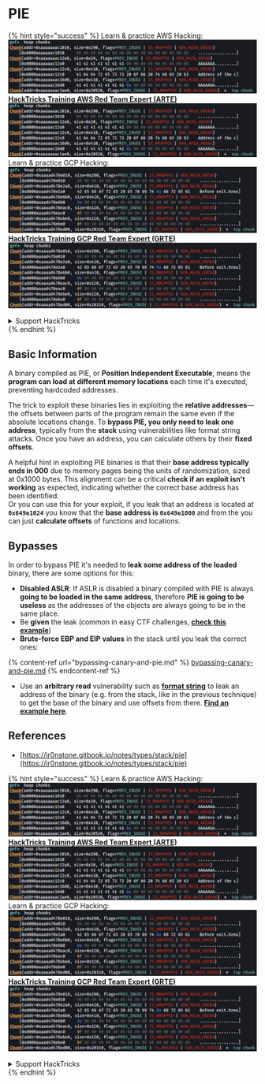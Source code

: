 # PIE

{% hint style="success" %}
Learn & practice AWS Hacking:<img src="/.gitbook/assets/image.png" alt="" data-size="line">[**HackTricks Training AWS Red Team Expert (ARTE)**](https://training.hacktricks.xyz/courses/arte)<img src="/.gitbook/assets/image.png" alt="" data-size="line">\
Learn & practice GCP Hacking: <img src="/.gitbook/assets/image (2).png" alt="" data-size="line">[**HackTricks Training GCP Red Team Expert (GRTE)**<img src="/.gitbook/assets/image (2).png" alt="" data-size="line">](https://training.hacktricks.xyz/courses/grte)

<details>

<summary>Support HackTricks</summary>

* Check the [**subscription plans**](https://github.com/sponsors/carlospolop)!
* **Join the** 💬 [**Discord group**](https://discord.gg/hRep4RUj7f) or the [**telegram group**](https://t.me/peass) or **follow** us on **Twitter** 🐦 [**@hacktricks\_live**](https://twitter.com/hacktricks\_live)**.**
* **Share hacking tricks by submitting PRs to the** [**HackTricks**](https://github.com/carlospolop/hacktricks) and [**HackTricks Cloud**](https://github.com/carlospolop/hacktricks-cloud) github repos.

</details>
{% endhint %}

## Basic Information

A binary compiled as PIE, or **Position Independent Executable**, means the **program can load at different memory locations** each time it's executed, preventing hardcoded addresses.

The trick to exploit these binaries lies in exploiting the **relative addresses**—the offsets between parts of the program remain the same even if the absolute locations change. To **bypass PIE, you only need to leak one address**, typically from the **stack** using vulnerabilities like format string attacks. Once you have an address, you can calculate others by their **fixed offsets**.

A helpful hint in exploiting PIE binaries is that their **base address typically ends in 000** due to memory pages being the units of randomization, sized at 0x1000 bytes. This alignment can be a critical **check if an exploit isn't working** as expected, indicating whether the correct base address has been identified.\
Or you can use this for your exploit, if you leak that an address is located at **`0x649e1024`** you know that  the **base address is `0x649e1000`** and from the you can just **calculate offsets** of functions and locations.

## Bypasses

In order to bypass PIE it's needed to **leak some address of the loaded** binary, there are some options for this:

* **Disabled ASLR**: If ASLR is disabled a binary compiled with PIE is always **going to be loaded in the same address**, therefore **PIE is going to be useless** as the addresses of the objects are always going to be in the same place.
* Be **given** the leak (common in easy CTF challenges, [**check this example**](https://ir0nstone.gitbook.io/notes/types/stack/pie/pie-exploit))
* **Brute-force EBP and EIP values** in the stack until you leak the correct ones:

{% content-ref url="bypassing-canary-and-pie.md" %}
[bypassing-canary-and-pie.md](bypassing-canary-and-pie.md)
{% endcontent-ref %}

* Use an **arbitrary read** vulnerability such as [**format string**](../../format-strings/) to leak an address of the binary (e.g. from the stack, like in the previous technique) to get the base of the binary and use offsets from there. [**Find an example here**](https://ir0nstone.gitbook.io/notes/types/stack/pie/pie-bypass).

## References

* [https://ir0nstone.gitbook.io/notes/types/stack/pie](https://ir0nstone.gitbook.io/notes/types/stack/pie)

{% hint style="success" %}
Learn & practice AWS Hacking:<img src="/.gitbook/assets/image.png" alt="" data-size="line">[**HackTricks Training AWS Red Team Expert (ARTE)**](https://training.hacktricks.xyz/courses/arte)<img src="/.gitbook/assets/image.png" alt="" data-size="line">\
Learn & practice GCP Hacking: <img src="/.gitbook/assets/image (2).png" alt="" data-size="line">[**HackTricks Training GCP Red Team Expert (GRTE)**<img src="/.gitbook/assets/image (2).png" alt="" data-size="line">](https://training.hacktricks.xyz/courses/grte)

<details>

<summary>Support HackTricks</summary>

* Check the [**subscription plans**](https://github.com/sponsors/carlospolop)!
* **Join the** 💬 [**Discord group**](https://discord.gg/hRep4RUj7f) or the [**telegram group**](https://t.me/peass) or **follow** us on **Twitter** 🐦 [**@hacktricks\_live**](https://twitter.com/hacktricks\_live)**.**
* **Share hacking tricks by submitting PRs to the** [**HackTricks**](https://github.com/carlospolop/hacktricks) and [**HackTricks Cloud**](https://github.com/carlospolop/hacktricks-cloud) github repos.

</details>
{% endhint %}
